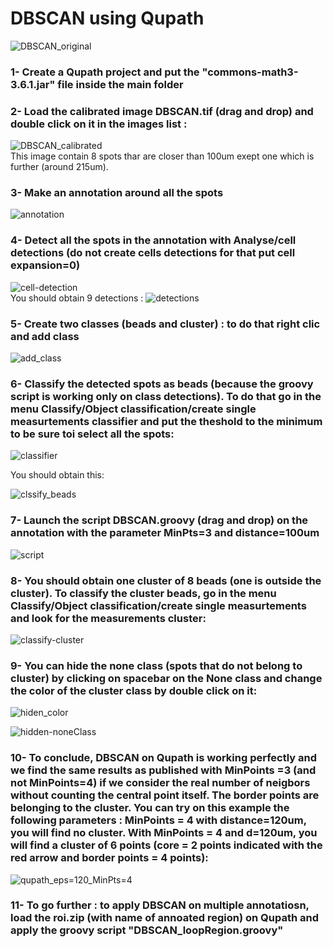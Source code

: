 # DBSCAN using Qupath
![DBSCAN_original](https://user-images.githubusercontent.com/41480459/221807462-691ec9cb-4749-4757-831f-b5a27e4f5594.jpg)

### 1- Create a Qupath project and put the "commons-math3-3.6.1.jar" file inside the main folder
### 2- Load the calibrated image DBSCAN.tif (drag and drop) and double click on it in the images list :
![DBSCAN_calibrated](https://user-images.githubusercontent.com/41480459/221814110-c531f378-4c65-4dc5-90e4-9edfded4a95c.jpg)  
This image contain 8 spots thar are closer than 100um exept one which is further (around 215um).
### 3- Make an annotation around all the spots
![annotation](https://user-images.githubusercontent.com/41480459/221815023-48e75e81-a894-48a0-82dc-0302bdc1f7fd.jpg)

### 4- Detect all the spots in the annotation with Analyse/cell detections (do not create cells detections for that put cell expansion=0) 
![cell-detection](https://user-images.githubusercontent.com/41480459/221813921-ec4f5223-b6ae-4272-934d-da2c889a9d4c.jpg)  
You should obtain 9 detections :
![detections](https://user-images.githubusercontent.com/41480459/221815892-4c27944e-c890-401c-b282-36e2bb3f8ae4.jpg)

### 5- Create two classes (beads and cluster) :  to do that right clic and add class
![add_class](https://user-images.githubusercontent.com/41480459/221811011-e6f70a95-bc7a-44b9-88b5-ce847cd01861.jpg)

### 6- Classify the detected spots as beads (because the groovy script is working only on class detections). To do that go in the menu Classify/Object classification/create single measurtements classifier and put the theshold to the minimum to be sure toi select all the spots:
![classifier](https://user-images.githubusercontent.com/41480459/221810259-54957572-417e-4a11-82a5-dbfa86b63006.jpg) 

You should obtain this:  

![clssify_beads](https://user-images.githubusercontent.com/41480459/221817329-15713c7a-efd4-477d-9199-1e8db123f983.jpg)

### 7- Launch the script DBSCAN.groovy (drag and drop) on the annotation with the parameter MinPts=3 and distance=100um
![script](https://user-images.githubusercontent.com/41480459/221812388-2bc9e235-c0a6-4ed4-ad8b-d34fdcc522be.jpg)

### 8- You should obtain one cluster of 8 beads (one is outside the cluster). To classify the cluster beads, go in the menu Classify/Object classification/create single measurtements and look for the measurements cluster:  
![classify-cluster](https://user-images.githubusercontent.com/41480459/221818430-1a6f751e-38f1-41ad-abe2-b82bd9017cc0.jpg)

### 9- You can hide the none class (spots that do not belong to cluster) by clicking on spacebar on the None class and change the color of the cluster class by double click on it: 
![hiden_color](https://user-images.githubusercontent.com/41480459/221819041-4703c11e-fed1-43cc-94d7-a0d3b3804d5a.jpg)  

![hidden-noneClass](https://user-images.githubusercontent.com/41480459/221821804-e73f68e8-c50b-4ee2-9e1d-0c1399af7f0c.jpg)

### 10- To conclude, DBSCAN on Qupath is working perfectly and we find the same results as published with MinPoints =3 (and not MinPoints=4) if we consider the real number of neigbors without counting the central point itself. The border points are belonging to the cluster. You can try on this example the following parameters : MinPoints = 4 with distance=120um, you will find no cluster. With MinPoints = 4 and d=120um, you will find a cluster of 6 points (core = 2 points indicated with the red arrow and border points = 4 points):  
![qupath_eps=120_MinPts=4](https://user-images.githubusercontent.com/41480459/221825032-60816e23-f0d1-4fc9-bcfc-f047fcaae450.jpg)

### 11- To go further : to apply DBSCAN on multiple annotatiosn, load the roi.zip (with name of annoated region) on Qupath and apply the groovy script "DBSCAN_loopRegion.groovy"
